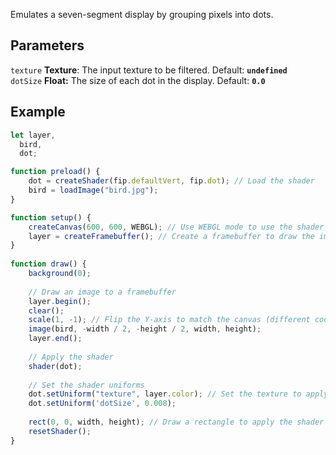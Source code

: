 Emulates a seven-segment display by grouping pixels into dots.

## Parameters
`texture` **Texture**: The input texture to be filtered. Default: **`undefined`**
<br>
`dotSize` **Float:** The size of each dot in the display. Default: **`0.0`**

## Example
```javascript
let layer,
  bird,
  dot;

function preload() {
    dot = createShader(fip.defaultVert, fip.dot); // Load the shader
    bird = loadImage("bird.jpg");
}

function setup() {
    createCanvas(600, 600, WEBGL); // Use WEBGL mode to use the shader
    layer = createFramebuffer(); // Create a framebuffer to draw the image onto (faster p5.js version of createGraphics())
}
  
function draw() {
    background(0);
    
    // Draw an image to a framebuffer 
    layer.begin();
    clear();
    scale(1, -1); // Flip the Y-axis to match the canvas (different coordinate system in framebuffer)
    image(bird, -width / 2, -height / 2, width, height);
    layer.end();
    
    // Apply the shader
    shader(dot);
    
    // Set the shader uniforms
    dot.setUniform("texture", layer.color); // Set the texture to apply the shader to
    dot.setUniform('dotSize', 0.008);
    
    rect(0, 0, width, height); // Draw a rectangle to apply the shader to
    resetShader(); 
}
```